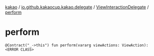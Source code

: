 [kakao](../../index.md) / [io.github.kakaocup.kakao.delegate](../index.md) / [ViewInteractionDelegate](index.md) / [perform](./perform.md)

# perform

`@Contract("_->this") fun perform(vararg viewActions: ViewAction): <ERROR CLASS>`